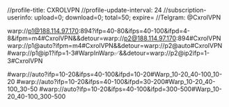 //profile-title: CXROLVPN
//profile-update-interval: 24
//subscription-userinfo: upload=0; download=0; total=50; expire=
//Telgram: @CxrolVPN

warp://p1@188.114.97.170:894?ifp=40-80&ifps=40-100&ifpd=4-8&ifpm=m4#CxrolVPN&&detour=warp://p2@188.114.97.170:894#CxrolVPN
warp://p1@auto?ifpm=m4#CxrolVPN&&detour=warp://p2@auto#CxrolVPN
#warp://p1@ip1?ifp=1-3#WarpInWarp✅&&detour=warp://p2@ip2ifp=1-3#CxrolVPN

#warp://auto?ifp=10-20&ifps=40-100&ifpd=10-20#Warp_10-20_40-100_10-20
#warp://auto?ifp=10-20&ifps=40-100&ifpd=30-200#Warp_10-20_40-100_30-50
#warp://auto?ifp=10-20&ifps=40-100&ifpd=300-500#Warp_10-20_40-100_300-500
